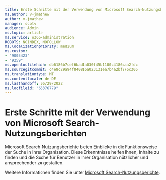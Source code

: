 ```yaml
---
title: Erste Schritte mit der Verwendung von Microsoft Search-Nutzungsberichten
ms.author: v-jmathew
author: v-jmathew
manager: scotv
audience: Admin
ms.topic: article
ms.service: o365-administration
ROBOTS: NOINDEX, NOFOLLOW
ms.localizationpriority: medium
ms.custom:
- "9005423"
- "9259"
ms.openlocfilehash: db6186b7cef6bad1a030f45b1100c4186eaa2fdc
ms.sourcegitcommit: c4e8c29a94f840816a023131ea7b4a2bf876c305
ms.translationtype: MT
ms.contentlocale: de-DE
ms.lasthandoff: 06/29/2022
ms.locfileid: "66376779"
---
```

# <a name="get-started-with-using-microsoft-search-usage-reports"></a>Erste Schritte mit der Verwendung von Microsoft Search-Nutzungsberichten

Microsoft Search-Nutzungsberichte bieten Einblicke in die Funktionsweise der Suche in Ihrer Organisation. Diese Erkenntnisse helfen Ihnen, Inhalte zu finden und die Suche für Benutzer in Ihrer Organisation nützlicher und ansprechender zu gestalten.

Weitere Informationen finden Sie unter [Microsoft Search-Nutzungsberichte](https://go.microsoft.com/fwlink/?linkid=2152048).
